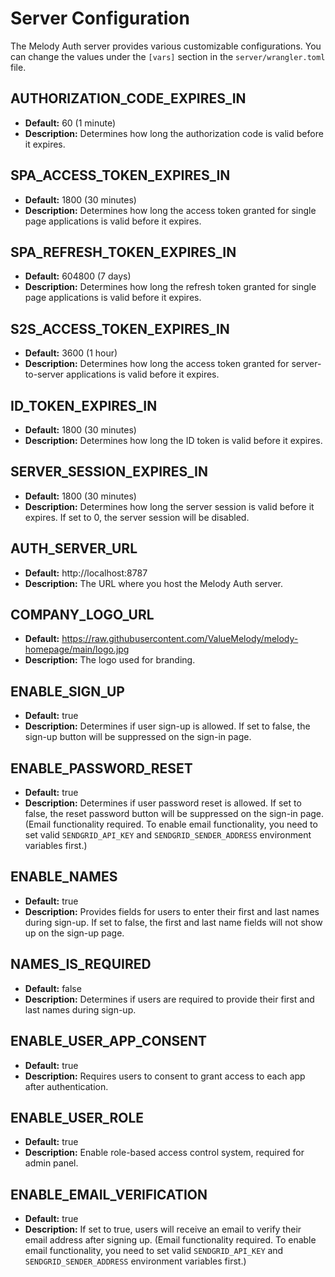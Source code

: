 # Server Configuration

The Melody Auth server provides various customizable configurations. You can change the values under the `[vars]` section in the `server/wrangler.toml` file.

## AUTHORIZATION_CODE_EXPIRES_IN
- **Default:** 60 (1 minute)  
- **Description:** Determines how long the authorization code is valid before it expires.

## SPA_ACCESS_TOKEN_EXPIRES_IN
- **Default:** 1800 (30 minutes)  
- **Description:** Determines how long the access token granted for single page applications is valid before it expires.

## SPA_REFRESH_TOKEN_EXPIRES_IN
- **Default:** 604800 (7 days)
- **Description:** Determines how long the refresh token granted for single page applications is valid before it expires.

## S2S_ACCESS_TOKEN_EXPIRES_IN
- **Default:** 3600 (1 hour)
- **Description:** Determines how long the access token granted for server-to-server applications is valid before it expires.

## ID_TOKEN_EXPIRES_IN
- **Default:** 1800 (30 minutes)
- **Description:** Determines how long the ID token is valid before it expires.

## SERVER_SESSION_EXPIRES_IN
- **Default:** 1800 (30 minutes)
- **Description:** Determines how long the server session is valid before it expires. If set to 0, the server session will be disabled.

## AUTH_SERVER_URL
- **Default:** http://localhost:8787
- **Description:** The URL where you host the Melody Auth server.

## COMPANY_LOGO_URL
- **Default:** https://raw.githubusercontent.com/ValueMelody/melody-homepage/main/logo.jpg
- **Description:** The logo used for branding.

## ENABLE_SIGN_UP
- **Default:** true
- **Description:** Determines if user sign-up is allowed. If set to false, the sign-up button will be suppressed on the sign-in page.

## ENABLE_PASSWORD_RESET
- **Default:** true
- **Description:** Determines if user password reset is allowed. If set to false, the reset password button will be suppressed on the sign-in page. (Email functionality required. To enable email functionality, you need to set valid `SENDGRID_API_KEY` and `SENDGRID_SENDER_ADDRESS` environment variables first.)

## ENABLE_NAMES
- **Default:** true
- **Description:** Provides fields for users to enter their first and last names during sign-up. If set to false, the first and last name fields will not show up on the sign-up page.

## NAMES_IS_REQUIRED
- **Default:** false
- **Description:** Determines if users are required to provide their first and last names during sign-up.

## ENABLE_USER_APP_CONSENT
- **Default:** true
- **Description:** Requires users to consent to grant access to each app after authentication.

## ENABLE_USER_ROLE
- **Default:** true
- **Description:** Enable role-based access control system, required for admin panel.

## ENABLE_EMAIL_VERIFICATION
- **Default:** true
- **Description:** If set to true, users will receive an email to verify their email address after signing up. (Email functionality required. To enable email functionality, you need to set valid `SENDGRID_API_KEY` and `SENDGRID_SENDER_ADDRESS` environment variables first.)
